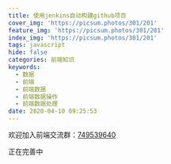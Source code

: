 ```yaml
---
title: 使用jenkins自动构建github项目
cover_img: 'https://picsum.photos/301/201'
feature_img: 'https://picsum.photos/301/201'
index_img: 'https://picsum.photos/301/201'
tags: javascript
hide: false
categories: 前端知识
keywords:
  - 数据
  - 前端
  - 前端数据
  - 前端数据操作
  - 前端数据处理
date: 2020-04-10 09:25:53
---
```

欢迎加入前端交流群：[749539640](//shang.qq.com/wpa/qunwpa?idkey=f528775f242a7c39fe8512383febb8990e621bf97354c2fb82f6832097b7c501) 

正在完善中
